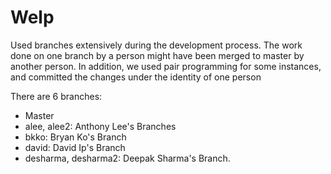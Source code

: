 # Welp

Used branches extensively during the development process.
The work done on one branch by a person might have been
merged to master by another person. In addition, we used
pair programming for some instances, and committed the changes
under the identity of one person

There are 6 branches:
- Master
- alee, alee2: Anthony Lee's Branches
- bkko: Bryan Ko's Branch
- david: David Ip's Branch
- desharma, desharma2: Deepak Sharma's Branch.
